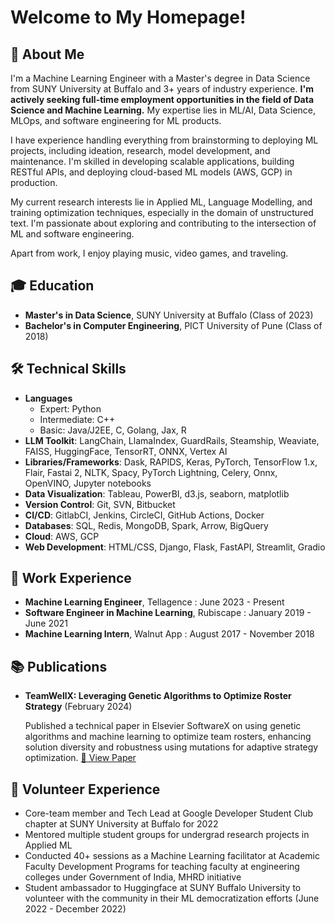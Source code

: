 #  Welcome to My Homepage! 

## 👤 About Me

I'm a Machine Learning Engineer with a Master's degree in Data Science from SUNY University at Buffalo and 3+ years of industry experience. **I'm actively seeking full-time employment opportunities in the field of Data Science and Machine Learning.** My expertise lies in ML/AI, Data Science, MLOps, and software engineering for ML products.

I have experience handling everything from brainstorming to deploying ML projects, including ideation, research, model development, and maintenance. I'm skilled in developing scalable applications, building RESTful APIs, and deploying cloud-based ML models (AWS, GCP) in production.

My current research interests lie in Applied ML, Language Modelling, and training optimization techniques, especially in the domain of unstructured text. I'm passionate about exploring and contributing to the intersection of ML and software engineering.

Apart from work, I enjoy playing music, video games, and traveling.

## 🎓 Education

- **Master's in Data Science**, SUNY University at Buffalo (Class of 2023)
- **Bachelor's in Computer Engineering**, PICT University of Pune (Class of 2018)

## 🛠️ Technical Skills

- **Languages**
  - Expert: Python
  - Intermediate: C++
  - Basic: Java/J2EE, C, Golang, Jax, R
- **LLM Toolkit**: LangChain, LlamaIndex, GuardRails, Steamship, Weaviate, FAISS, HuggingFace, TensorRT, ONNX, Vertex AI
- **Libraries/Frameworks**: Dask, RAPIDS, Keras, PyTorch, TensorFlow 1.x, Flair, Fastai 2, NLTK, Spacy, PyTorch Lightning, Celery, Onnx, OpenVINO, Jupyter notebooks
- **Data Visualization**: Tableau, PowerBI, d3.js, seaborn, matplotlib
- **Version Control**: Git, SVN, Bitbucket
- **CI/CD**: GitlabCI, Jenkins, CircleCI, GitHub Actions, Docker
- **Databases**: SQL, Redis, MongoDB, Spark, Arrow, BigQuery
- **Cloud**: AWS, GCP
- **Web Development**: HTML/CSS, Django, Flask, FastAPI, Streamlit, Gradio

## 💼 Work Experience

- **Machine Learning Engineer**, Tellagence : June 2023 - Present
- **Software Engineer in Machine Learning**, Rubiscape : January 2019 - June 2021
- **Machine Learning Intern**, Walnut App : August 2017 - November 2018

## 📚 Publications

- **TeamWellX: Leveraging Genetic Algorithms to Optimize Roster Strategy** (February 2024)

  Published a technical paper in Elsevier SoftwareX on using genetic algorithms and machine learning to optimize team rosters, enhancing solution diversity and robustness using mutations for adaptive strategy optimization. [📄 View Paper](https://www.sciencedirect.com/science/article/pii/S2352711024000062)

## 🤝 Volunteer Experience

- Core-team member and Tech Lead at Google Developer Student Club chapter at SUNY University at Buffalo for 2022
- Mentored multiple student groups for undergrad research projects in Applied ML
- Conducted 40+ sessions as a Machine Learning facilitator at Academic Faculty Development Programs for teaching faculty at engineering colleges under Government of India, MHRD initiative
- Student ambassador to Huggingface at SUNY Buffalo University to volunteer with the community in their ML democratization efforts (June 2022 - December 2022)
